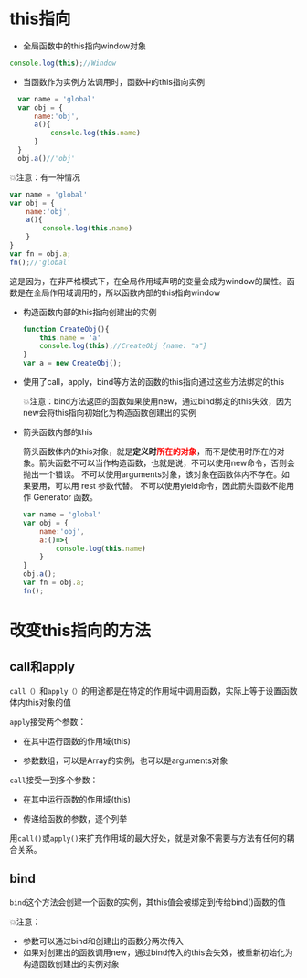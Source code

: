 # this指向
- 全局函数中的this指向window对象

```javascript
console.log(this);//Window
```

- 当函数作为实例方法调用时，函数中的this指向实例

```javascript
  var name = 'global'
  var obj = {
      name:'obj',
      a(){
          console.log(this.name)
      }
  }
  obj.a()//'obj'
```

  💥注意：有一种情况

  ```javascript
  var name = 'global'
  var obj = {
      name:'obj',
      a(){
          console.log(this.name)
      }
  }
  var fn = obj.a;
  fn();//'global'
  ```

这是因为，在非严格模式下，在全局作用域声明的变量会成为window的属性。函数是在全局作用域调用的，所以函数内部的this指向window

- 构造函数内部的this指向创建出的实例

  ```javascript
  function CreateObj(){
      this.name = 'a'
      console.log(this);//CreateObj {name: "a"}
  }
  var a = new CreateObj();
  ```
  
- 使用了call，apply，bind等方法的函数的this指向通过这些方法绑定的this

   💥注意：bind方法返回的函数如果使用new，通过bind绑定的this失效，因为new会将this指向初始化为构造函数创建出的实例

- 箭头函数内部的this

  箭头函数体内的this对象，就是**定义时<font color='red'>所在的对象</font>**，而不是使用时所在的对象。箭头函数不可以当作构造函数，也就是说，不可以使用new命令，否则会抛出一个错误。 不可以使用arguments对象，该对象在函数体内不存在。如果要用，可以用 rest 参数代替。 不可以使用yield命令，因此箭头函数不能用作 Generator 函数。

  ```javascript
  var name = 'global'
  var obj = {
      name:'obj',
      a:()=>{
          console.log(this.name)
      }
  }
  obj.a();
  var fn = obj.a;
  fn();
  ```

  

# 改变this指向的方法

## call和apply

`call（）`和`apply（）`的用途都是在特定的作用域中调用函数，实际上等于设置函数体内this对象的值

`apply`接受两个参数：

- 在其中运行函数的作用域(this)

- 参数数组，可以是Array的实例，也可以是arguments对象

`call`接受一到多个参数：

- 在其中运行函数的作用域(this)

- 传递给函数的参数，逐个列举

用`call()`或`apply()`来扩充作用域的最大好处，就是对象不需要与方法有任何的耦合关系。

## bind

`bind`这个方法会创建一个函数的实例，其this值会被绑定到传给bind()函数的值

💥注意：

- 参数可以通过bind和创建出的函数分两次传入
- 如果对创建出的函数调用new，通过bind传入的this会失效，被重新初始化为构造函数创建出的实例对象